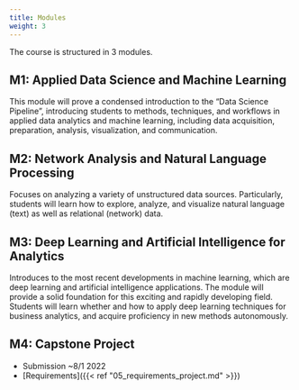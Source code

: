 ```yaml
---
title: Modules
weight: 3
---
```


The course is structured in 3 modules.

## M1: Applied Data Science and Machine Learning

This module will prove a condensed introduction to the “Data Science Pipeline”, introducing students to methods, techniques, and workflows in applied data analytics and machine learning, including data acquisition, preparation, analysis, visualization, and communication.

## M2: Network Analysis and Natural Language Processing

Focuses on analyzing a variety of unstructured data sources. Particularly, students will learn how to explore, analyze, and visualize natural language (text) as well as relational (network) data.

## M3: Deep Learning and Artificial Intelligence for Analytics

Introduces to the most recent developments in machine learning, which are deep learning and artificial intelligence applications. The module will provide a solid foundation for this exciting and rapidly developing field. Students will learn whether and how to apply deep learning techniques for business analytics, and acquire proficiency in new methods autonomously.

## M4: Capstone Project

* Submission ~8/1 2022
* [Requirements]({{< ref "05_requirements_project.md" >}})
